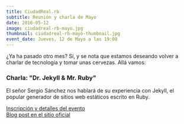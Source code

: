 ```yaml
---
title: CiudadReal.rb
subtitle: Reunión y charla de Mayo
date: 2016-05-12
image: ciudadreal-rb-mayo.jpg
thumbnail: ciudadreal-rb-mayo-thumbnail.jpg
event_date: Jueves, 12 de Mayo a las 19:00
---
```


¿Ya ha pasado otro mes? Sí, y se nota que estamos deseando volver a charlar de tecnología y tomar unas cervezas. Allá vamos:

### Charla: "Dr. Jekyll & Mr. Ruby"

El señor Sergio Sánchez nos hablará de su experiencia con Jekyll, el popular generador de sitios web estáticos escrito en Ruby.

[Inscripción y detalles del evento](http://www.meetup.com/es/ciudadrealrb/events/230837101/)  
[Blog post en el sitio oficial](http://ciudadrealrb.org/blog/2016/05/03/reunion-y-charla-mayo/)
